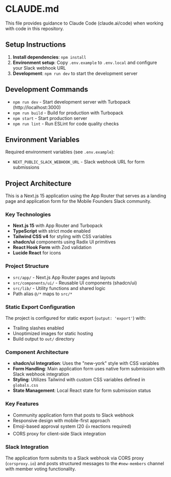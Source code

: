# CLAUDE.md

This file provides guidance to Claude Code (claude.ai/code) when working with code in this repository.

## Setup Instructions

1. **Install dependencies**: `npm install`
2. **Environment setup**: Copy `.env.example` to `.env.local` and configure your Slack webhook URL
3. **Development**: `npm run dev` to start the development server

## Development Commands

- `npm run dev` - Start development server with Turbopack (http://localhost:3000)
- `npm run build` - Build for production with Turbopack
- `npm start` - Start production server
- `npm run lint` - Run ESLint for code quality checks

## Environment Variables

Required environment variables (see `.env.example`):
- `NEXT_PUBLIC_SLACK_WEBHOOK_URL` - Slack webhook URL for form submissions

## Project Architecture

This is a Next.js 15 application using the App Router that serves as a landing page and application form for the Mobile Founders Slack community.

### Key Technologies
- **Next.js 15** with App Router and Turbopack
- **TypeScript** with strict mode enabled
- **Tailwind CSS v4** for styling with CSS variables
- **shadcn/ui** components using Radix UI primitives
- **React Hook Form** with Zod validation
- **Lucide React** for icons

### Project Structure
- `src/app/` - Next.js App Router pages and layouts
- `src/components/ui/` - Reusable UI components (shadcn/ui)
- `src/lib/` - Utility functions and shared logic
- Path alias `@/*` maps to `src/*`

### Static Export Configuration
The project is configured for static export (`output: 'export'`) with:
- Trailing slashes enabled
- Unoptimized images for static hosting
- Build output to `out/` directory

### Component Architecture
- **shadcn/ui Integration**: Uses the "new-york" style with CSS variables
- **Form Handling**: Main application form uses native form submission with Slack webhook integration
- **Styling**: Utilizes Tailwind with custom CSS variables defined in `globals.css`
- **State Management**: Local React state for form submission status

### Key Features
- Community application form that posts to Slack webhook
- Responsive design with mobile-first approach
- Emoji-based approval system (20 👍 reactions required)
- CORS proxy for client-side Slack integration

### Slack Integration
The application form submits to a Slack webhook via CORS proxy (`corsproxy.io`) and posts structured messages to the `#new-members` channel with member voting functionality.